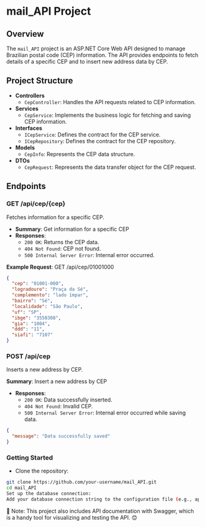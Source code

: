 # mail_API Project

## Overview

The `mail_API` project is an ASP.NET Core Web API designed to manage Brazilian postal code (CEP) information. The API provides endpoints to fetch details of a specific CEP and to insert new address data by CEP.

## Project Structure

- **Controllers**
  - `CepController`: Handles the API requests related to CEP information.
- **Services**
  - `CepService`: Implements the business logic for fetching and saving CEP information.
- **Interfaces**
  - `ICepService`: Defines the contract for the CEP service.
  - `ICepRepository`: Defines the contract for the CEP repository.
- **Models**
  - `CepInfo`: Represents the CEP data structure.
- **DTOs**
  - `CepRequest`: Represents the data transfer object for the CEP request.

## Endpoints

### GET /api/cep/{cep}

Fetches information for a specific CEP.

- **Summary**: Get information for a specific CEP
- **Responses**:
  - `200 OK`: Returns the CEP data.
  - `404 Not Found`: CEP not found.
  - `500 Internal Server Error`: Internal error occurred.

**Example Request**:
 GET /api/cep/01001000
```JSON
{
  "cep": "01001-000",
  "logradouro": "Praça da Sé",
  "complemento": "lado ímpar",
  "bairro": "Sé",
  "localidade": "São Paulo",
  "uf": "SP",
  "ibge": "3550308",
  "gia": "1004",
  "ddd": "11",
  "siafi": "7107"
}

```
### POST /api/cep
Inserts a new address by CEP.

**Summary**: Insert a new address by CEP

- **Responses**:
  - `200 OK`: Data successfully inserted.
  - `404 Not Found`: Invalid CEP.
  - `500 Internal Server Error`: Internal error occurred while saving data.
  
```JSON
{
  "message": "Data successfully saved"
}
```

### Getting Started

- Clone the repository:
```bash
git clone https://github.com/your-username/mail_API.git
cd mail_API
Set up the database connection:
Add your database connection string to the configuration file (e.g., appsettings.json).
```

📝 Note: This project also includes API documentation with Swagger, which is a handy tool for visualizing and testing the API. 😊
